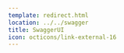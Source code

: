 ```yaml
---
template: redirect.html
location: ../../swagger
title: SwaggerUI
icon: octicons/link-external-16
---
```


<!--
 ~ SPDX-FileCopyrightText: Copyright DB InfraGO AG and contributors
 ~ SPDX-License-Identifier: Apache-2.0
 -->
